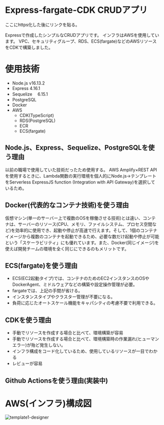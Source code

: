 # Express-fargate-CDK CRUDアプリ

ここにhttps化した後にリンクを貼る。

Expressで作成したシンプルなCRUDアプリです。
インフラはAWSを使用しています。
VPC、セキュリティグループ、RDS、ECS(fargate)などのAWSリソースをCDKで構築しました。

# 使用技術
- Node.js v16.13.2
- Express 4.16.1
- Sequelize 　6.15.1
- PostgreSQL
- Docker
- AWS
    - CDK(TypeScript)
    - RDS(PostgreSQL) 
    - ECR
    - ECS(fargate)
    
## Node.js、Express、Sequelize、PostgreSQLを使う理由
以前の職場で使用していた技術だったため使用する。
AWS Amplify×REST APIを使用するときに、Lambda関数の実行環境を個人的にNode.js→テンプレートをServerless ExpressJS function (Integration with API Gateway)を選択しているため。

## Docker(代表的なコンテナ技術)を使う理由
仮想マシン(単一のサーバー上で複数のOSを稼働させる技術)とは違い、コンテナは、サーバーのリソース(CPU、メモリ、ファイルシステム、プロセス空間など)を効率的に使用でき、起動や停止が高速で行えます。そして、1個のコンテナイメージから複数のコンテナを起動できるため、必要な数だけ起動や停止が可能という「スケーラビリティ」にも優れています。また、Docker(同じイメージ)を使えば開発チームの環境を全く同じにできるのもメリットです。

## ECS(fargate)を使う理由
- ECS(EC2起動タイプ)では、コンテナのためのEC2インスタンスのOSやDockerAgent、ミドルウェアなどの構築や設定操作管理が必要。
- fargateでは、上記の手間が省ける。
- インスタンスタイプやクラスター管理が不要になる。
- 負荷に応じたオートスケール機能をキャパシティの考慮不要で利用できる。

## CDKを使う理由
- 手動でリソースを作成する場合と比べて、環境構築が容易
- 手動でリソースを作成する場合と比べて、環境構築時の作業漏れ(ヒューマンエラー)が殆ど発生しない。
- インフラ構成をコード化しているため、使用しているリソースが一目でわかる
- レビューが容易

## Github Actionsを使う理由(実装中)

# AWS(インフラ)構成図
![template1-designer](https://user-images.githubusercontent.com/58723017/153323823-de803e7f-7b88-4fd6-99f5-7b95493e666a.png)

